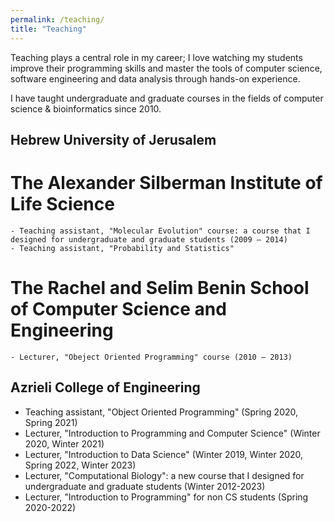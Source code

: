 ```yaml
---
permalink: /teaching/
title: "Teaching"
---
```


Teaching plays a central role in my career; I love watching my students improve their
programming skills and master the tools of computer science, software engineering and data analysis through hands-on
experience.

I have taught undergraduate and graduate courses in the fields of computer science & bioinformatics since 2010.

## Hebrew University of Jerusalem
   # The Alexander Silberman Institute of Life Science
    - Teaching assistant, "Molecular Evolution" course: a course that I designed for undergraduate and graduate students (2009 – 2014)
    - Teaching assistant, "Probability and Statistics" 
   # The Rachel and Selim Benin School of Computer Science and Engineering 
    - Lecturer, "Obeject Oriented Programming" course (2010 – 2013)

## Azrieli College of Engineering
  - Teaching assistant, "Object Oriented Programming" (Spring 2020, Spring 2021)
  - Lecturer, "Introduction to Programming and Computer Science" (Winter 2020, Winter 2021)
  - Lecturer, "Introduction to Data Science" (Winter 2019, Winter 2020, Spring 2022, Winter 2023)
  - Lecturer, "Computational Biology": a new course that I designed for undergraduate and graduate students (Winter 2012-2023)
  - Lecturer, "Introduction to Programming" for non CS students (Spring 2020-2022)


